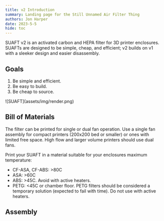 ```yaml
---
title: v2 Introduction
summary: Landing page for the Still Unnamed Air Filter Thing
authors: Jon Harper
date: 2023-5-5
hide: toc
---
```


<div markdown class="jh-grid-container jh-grid-2">
<div markdown class="jh-card">

SUAFT v2 is an activated carbon and HEPA filter for 3D printer enclosures. SUAFTs are designed to be simple, cheap, and efficient; v2 builds on v1 with a sleeker design and easier disassembly.

## Goals

1. Be simple and efficient.
2. Be easy to build.
3. Be cheap to source.
</div>
<div markdown class="jh-grid-img">
![SUAFT](assets/img/render.png)
</div>
</div>

## Bill of Materials

The filter can be printed for single or dual fan operation. Use a single fan assembly for compact printers (200x200 bed or smaller) or ones with limited free space. High flow and larger volume printers should use dual fans.

Print your SUAFT in a material suitable for your enclosures maximum temperature:

- CF-ASA, CF-ABS: >80C
- ASA: >60C
- ABS: >45C. Avoid with active heaters.
- PETG: <45C or chamber floor. PETG filters should be considered a temporary solution (expected to fail with time). Do not use with active heaters.

## Assembly
<!-- 
[Heat Set Insert Locations](inserts.md){ .md-button }

[Assembly Guide](assembly.md){ .md-button } -->